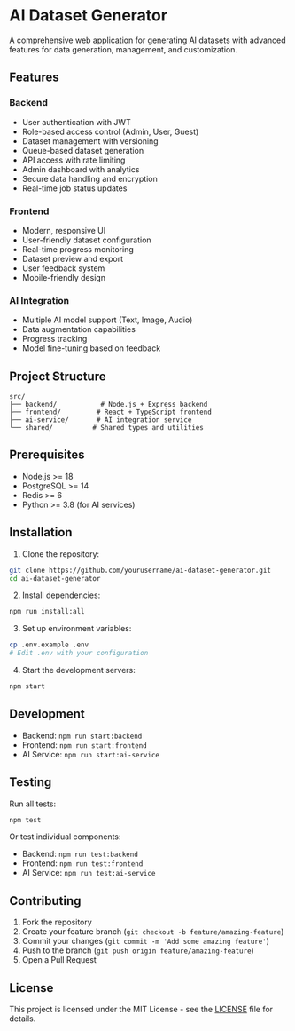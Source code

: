 # AI Dataset Generator

A comprehensive web application for generating AI datasets with advanced features for data generation, management, and customization.

## Features

### Backend
- User authentication with JWT
- Role-based access control (Admin, User, Guest)
- Dataset management with versioning
- Queue-based dataset generation
- API access with rate limiting
- Admin dashboard with analytics
- Secure data handling and encryption
- Real-time job status updates

### Frontend
- Modern, responsive UI
- User-friendly dataset configuration
- Real-time progress monitoring
- Dataset preview and export
- User feedback system
- Mobile-friendly design

### AI Integration
- Multiple AI model support (Text, Image, Audio)
- Data augmentation capabilities
- Progress tracking
- Model fine-tuning based on feedback

## Project Structure
```
src/
├── backend/           # Node.js + Express backend
├── frontend/         # React + TypeScript frontend
├── ai-service/       # AI integration service
└── shared/          # Shared types and utilities
```

## Prerequisites
- Node.js >= 18
- PostgreSQL >= 14
- Redis >= 6
- Python >= 3.8 (for AI services)

## Installation

1. Clone the repository:
```bash
git clone https://github.com/yourusername/ai-dataset-generator.git
cd ai-dataset-generator
```

2. Install dependencies:
```bash
npm run install:all
```

3. Set up environment variables:
```bash
cp .env.example .env
# Edit .env with your configuration
```

4. Start the development servers:
```bash
npm start
```

## Development

- Backend: `npm run start:backend`
- Frontend: `npm run start:frontend`
- AI Service: `npm run start:ai-service`

## Testing

Run all tests:
```bash
npm test
```

Or test individual components:
- Backend: `npm run test:backend`
- Frontend: `npm run test:frontend`
- AI Service: `npm run test:ai-service`

## Contributing

1. Fork the repository
2. Create your feature branch (`git checkout -b feature/amazing-feature`)
3. Commit your changes (`git commit -m 'Add some amazing feature'`)
4. Push to the branch (`git push origin feature/amazing-feature`)
5. Open a Pull Request

## License

This project is licensed under the MIT License - see the [LICENSE](LICENSE) file for details. 